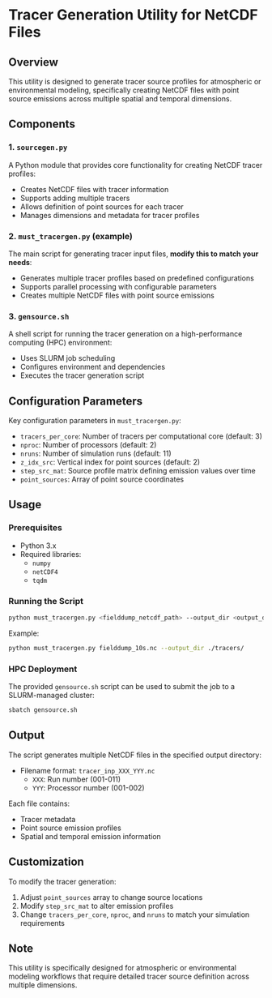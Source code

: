 # Tracer Generation Utility for NetCDF Files

## Overview

This utility is designed to generate tracer source profiles for atmospheric or environmental modeling, specifically creating NetCDF files with point source emissions across multiple spatial and temporal dimensions.

## Components

### 1. `sourcegen.py`
A Python module that provides core functionality for creating NetCDF tracer profiles:
- Creates NetCDF files with tracer information
- Supports adding multiple tracers
- Allows definition of point sources for each tracer
- Manages dimensions and metadata for tracer profiles

### 2. `must_tracergen.py` (example)
The main script for generating tracer input files, **modify this to match your needs**:
- Generates multiple tracer profiles based on predefined configurations
- Supports parallel processing with configurable parameters
- Creates multiple NetCDF files with point source emissions

### 3. `gensource.sh`
A shell script for running the tracer generation on a high-performance computing (HPC) environment:
- Uses SLURM job scheduling
- Configures environment and dependencies
- Executes the tracer generation script

## Configuration Parameters

Key configuration parameters in `must_tracergen.py`:
- `tracers_per_core`: Number of tracers per computational core (default: 3)
- `nproc`: Number of processors (default: 2)
- `nruns`: Number of simulation runs (default: 11)
- `z_idx_src`: Vertical index for point sources (default: 2)
- `step_src_mat`: Source profile matrix defining emission values over time
- `point_sources`: Array of point source coordinates

## Usage

### Prerequisites
- Python 3.x
- Required libraries: 
  - `numpy`
  - `netCDF4`
  - `tqdm`

### Running the Script

```bash
python must_tracergen.py <fielddump_netcdf_path> --output_dir <output_directory>
```

Example:
```bash
python must_tracergen.py fielddump_10s.nc --output_dir ./tracers/
```

### HPC Deployment

The provided `gensource.sh` script can be used to submit the job to a SLURM-managed cluster:

```bash
sbatch gensource.sh
```

## Output

The script generates multiple NetCDF files in the specified output directory:
- Filename format: `tracer_inp_XXX_YYY.nc`
  - `XXX`: Run number (001-011)
  - `YYY`: Processor number (001-002)

Each file contains:
- Tracer metadata
- Point source emission profiles
- Spatial and temporal emission information

## Customization

To modify the tracer generation:
1. Adjust `point_sources` array to change source locations
2. Modify `step_src_mat` to alter emission profiles
3. Change `tracers_per_core`, `nproc`, and `nruns` to match your simulation requirements

## Note

This utility is specifically designed for atmospheric or environmental modeling workflows that require detailed tracer source definition across multiple dimensions.